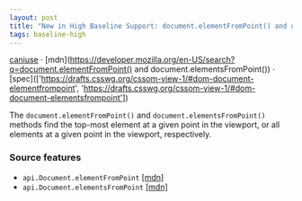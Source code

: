 ```yaml
---
layout: post
title: "New in High Baseline Support: document.elementFromPoint() and document.elementsFromPoint()"
tags: baseline-high
---
```


[caniuse](https://caniuse.com/?search=element-from-point) · [mdn](https://developer.mozilla.org/en-US/search?q=document.elementFromPoint() and document.elementsFromPoint()) · [spec](['https://drafts.csswg.org/cssom-view-1/#dom-document-elementfrompoint', 'https://drafts.csswg.org/cssom-view-1/#dom-document-elementsfrompoint'])

The `document.elementFromPoint()` and `document.elementsFromPoint()` methods find the top-most element at a given point in the viewport, or all elements at a given point in the viewport, respectively.

### Source features

- ``api.Document.elementFromPoint`` [[mdn]](https://developer.mozilla.org/en-US/search?q=api.Document.elementFromPoint)
- ``api.Document.elementsFromPoint`` [[mdn]](https://developer.mozilla.org/en-US/search?q=api.Document.elementsFromPoint)
